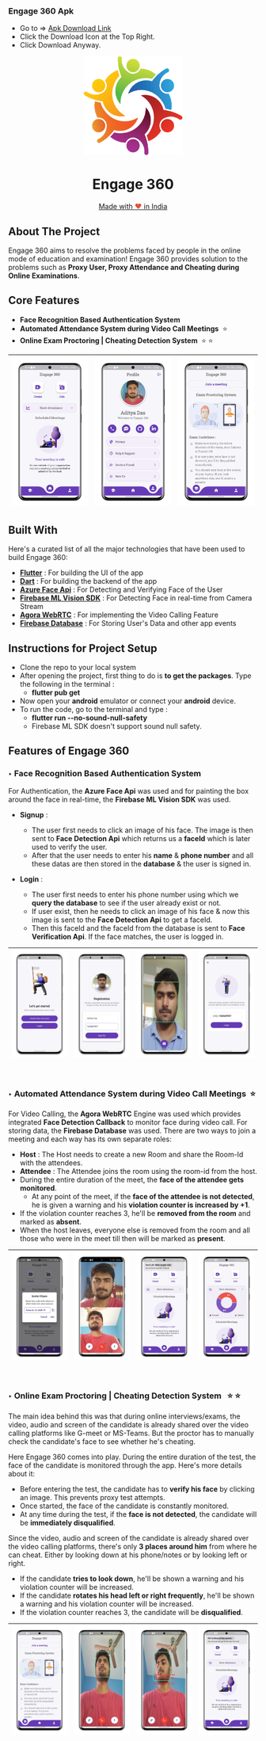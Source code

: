 ### Engage 360 Apk 
* Go to => <a href="https://drive.google.com/file/d/1DCaeiw5HTa_xCrSz6re1OIwRV71UHHz6/view?usp=sharing">Apk Download Link</a>
* Click the Download Icon at the Top Right.
* Click Download Anyway.

<!-- PROJECT LOGO -->
<div align=center>
    <img width=200 src="https://github.com/aditya3901/engage-360/blob/master/assets/images/appicon.png" alt="Logo" width="200" height="200">
    <h1>Engage 360</h1>
    <a href="https://madewithlove.org.in" target="_blank">Made with <span style="color: #e74c3c">&hearts;</span> in India</a>
</div>

## About The Project

Engage 360 aims to resolve the problems faced by people in the online mode of education and examination! Engage 360 provides solution to the problems such as <b>Proxy User, Proxy Attendance and Cheating during Online Examinations</b>.

## Core Features

* <b>Face Recognition Based Authentication System</b>
* <b>Automated Attendance System during Video Call Meetings</b>&nbsp;&nbsp;⭐
* <b>Online Exam Proctoring | Cheating Detection System</b>&nbsp;&nbsp;⭐&nbsp;⭐

|![](https://github.com/aditya3901/aditya3901/blob/main/Engage-360/pic_1.png)|![](https://github.com/aditya3901/aditya3901/blob/main/Engage-360/pic_2.png)|![](https://github.com/aditya3901/aditya3901/blob/main/Engage-360/pic_3.png)|
|-|-|-|

## Built With

Here's a curated list of all the major technologies that have been used to build Engage 360: 

* <b>[Flutter](https://flutter.dev/)</b> : For building the UI of the app
* <b>[Dart](https://dart.dev/)</b> : For building the backend of the app
* <b>[Azure Face Api](https://azure.microsoft.com/en-in/services/cognitive-services/face/)</b> : For Detecting and Verifying Face of the User
* <b>[Firebase ML Vision SDK](https://developers.google.com/ml-kit/vision/face-detection)</b> : For Detecting Face in real-time from Camera Stream
* <b>[Agora WebRTC](https://www.agora.io/en/)</b> : For implementing the Video Calling Feature
* <b>[Firebase Database](https://firebase.google.com/docs/database)</b> : For Storing User's Data and other app events

## Instructions for Project Setup
* Clone the repo to your local system
* After opening the project, first thing to do is **to get the packages**. Type the following in the terminal :
    - **flutter pub get**
* Now open your **android** emulator or connect your **android** device.
* To run the code, go to the terminal and type : 
    - **flutter run --no-sound-null-safety**
    - Firebase ML SDK doesn't support sound null safety. 

## Features of Engage 360
### ‣ Face Recognition Based Authentication System 
For Authentication, the **Azure Face Api** was used and for painting the box around the face in real-time, the **Firebase ML Vision SDK** was used.

* **Signup** : 
    * The user first needs to click an image of his face. The image is then sent to **Face Detection Api** which returns us a **faceId** which is later used to verify the user. 
    * After that the user needs to enter his **name** & **phone number** and all these datas are then stored in the **database** & the user is signed in. 

* **Login** : 
    * The user first needs to enter his phone number using which we **query the database** to see if the user already exist or not. 
    * If user exist, then he needs to click an image of his face & now this image is sent to the **Face Detection Api** to get a faceId. 
    * Then this faceId and the faceId from the database is sent to **Face Verification Api**. If the face matches, the user is logged in. 

|![](https://github.com/aditya3901/aditya3901/blob/main/Engage-360/pic_4.png)|![](https://github.com/aditya3901/aditya3901/blob/main/Engage-360/pic_5.png)|![](https://github.com/aditya3901/aditya3901/blob/main/Engage-360/pic_6.png)|![](https://github.com/aditya3901/aditya3901/blob/main/Engage-360/pic_7.png)|
|-|-|-|-|
<br>

### ‣ Automated Attendance System during Video Call Meetings &nbsp;⭐
For Video Calling, the **Agora WebRTC** Engine was used which provides integrated **Face Detection Callback** to monitor face during video call. For storing data, the **Firebase Database** was used. There are two ways to join a meeting and each way has its own separate roles: 

* **Host** : The Host needs to create a new Room and share the Room-Id with the attendees.
* **Attendee** : The Attendee joins the room using the room-id from the host. 
* During the entire duration of the meet, the **face of the attendee gets monitored**.
    * At any point of the meet, if the **face of the attendee is not detected**, he is given a warning and his **violation counter is increased by +1**.
* If the violation counter reaches 3, he'll be **removed from the room** and marked as **absent**.
* When the host leaves, everyone else is removed from the room and all those who were in the meet till then will be marked as **present**. 

|![](https://github.com/aditya3901/aditya3901/blob/main/Engage-360/pic_8.png)|![](https://github.com/aditya3901/aditya3901/blob/main/Engage-360/pic_9.png)|![](https://github.com/aditya3901/aditya3901/blob/main/Engage-360/pic_10.png)|![](https://github.com/aditya3901/aditya3901/blob/main/Engage-360/pic_11.png)|
|-|-|-|-|
<br>

### ‣ Online Exam Proctoring | Cheating Detection System &nbsp;&nbsp;⭐&nbsp;⭐
The main idea behind this was that during online interviews/exams, the video, audio and screen of the candidate is already shared over the video calling platforms like G-meet or MS-Teams. But the proctor has to manually check the candidate's face to see whether he's cheating.

Here Engage 360 comes into play. During the entire duration of the test, the face of the candidate is monitored through the app. Here's more details about it: 

* Before entering the test, the candidate has to **verify his face** by clicking an image. This prevents proxy test attempts.
* Once started, the face of the candidate is constantly monitored.
* At any time during the test, if the **face is not detected**, the candidate will be **immediately disqualified**. 

Since the video, audio and screen of the candidate is already shared over the video calling platforms, there's only **3 places around him** from where he can cheat. Either by looking down at his phone/notes or by looking left or right.

* If the candidate **tries to look down**, he'll be shown a warning and his violation counter will be increased.
* If the candidate **rotates his head left or right frequently**, he'll be shown a warning and his violation counter will be increased.
* If the violation counter reaches 3, the candidate will be **disqualified**.

|![](https://github.com/aditya3901/aditya3901/blob/main/Engage-360/pic_12.png)|![](https://github.com/aditya3901/aditya3901/blob/main/Engage-360/pic_13.png)|![](https://github.com/aditya3901/aditya3901/blob/main/Engage-360/pic_14.png)|![](https://github.com/aditya3901/aditya3901/blob/main/Engage-360/pic_15.png)|
|-|-|-|-|
<br>
